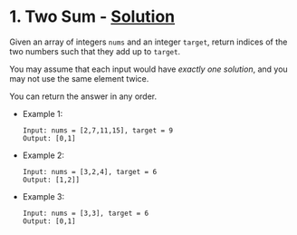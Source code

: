 # 1. Two Sum - [Solution](./easy/twoSum.go)

Given an array of integers `nums` and an integer `target`, return indices of the two numbers such that they add up to `target`.

You may assume that each input would have *exactly one solution*, and you may not use the same element twice.

You can return the answer in any order.


- Example 1:
  ```
  Input: nums = [2,7,11,15], target = 9
  Output: [0,1]
  ```

- Example 2:
  ```
  Input: nums = [3,2,4], target = 6
  Output: [1,2]]
  ```

- Example 3:
  ```
  Input: nums = [3,3], target = 6
  Output: [0,1]
  ```
